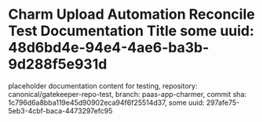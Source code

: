 # Charm Upload Automation Reconcile Test Documentation Title some uuid: 48d6bd4e-94e4-4ae6-ba3b-9d288f5e931d
 placeholder documentation content for testing,  repository: canonical/gatekeeper-repo-test,  branch: paas-app-charmer,  commit sha: 1c796d6a8bba119e45d90902eca94f6f25514d37,  some uuid: 297afe75-5eb3-4cbf-baca-4473297efc95
